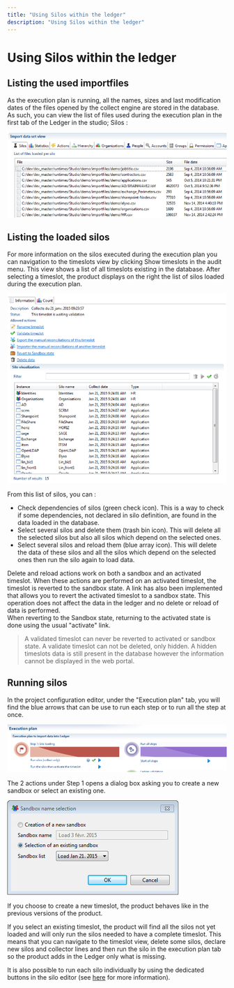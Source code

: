 ```yaml
---
title: "Using Silos within the ledger"
description: "Using Silos within the ledger"
---
```


# Using Silos within the ledger

## Listing the used importfiles

As the execution plan is running, all the names, sizes and last modification dates of the files opened by the collect engine are stored in the database. As such, you can view the list of files used during the execution plan in the first tab of the Ledger in the studio; Silos :  

![Listing the used importfiles](./images/studio_silo_ledger.png "Listing the used importfiles")

## Listing the loaded silos

For more information on the silos executed during the execution plan you can navigation to the timeslots view by clicking Show timeslots in the audit menu. This view shows a list of all timeslots existing in the database. After selecting a timeslot, the product displays on the right the list of silos loaded during the execution plan.  

![Listing the loaded silos](./images/timeslots.png "Listing the loaded silos")

From this list of silos, you can :  

- Check dependencies of silos (green check icon). This is a way to check if some dependencies, not declared in silo definition, are found in the data loaded in the database.
- Select several silos and delete them (trash bin icon). This will delete all the selected silos but also all silos which depend on the selected ones.
- Select several silos and reload them (blue array icon). This will delete the data of these silos and all the silos which depend on the selected ones then run the silo again to load data.  

Delete and reload actions work on both a sandbox and an activated timeslot. When these actions are performed on an activated timeslot, the timeslot is reverted to the sandbox state. A link has also been implemented that allows you to revert the activated timeslot to a sandbox state. This operation does not affect the data in the ledger and no delete or reload of data is performed.  
When reverting to the Sandbox state, returning to the activated state is done using the usual "activate" link.  

> A validated timeslot can never be reverted to activated or sandbox state.
> A validate timeslot can not be deleted, only hidden. A hidden timeslots data is still present in the database however the information cannot be displayed in the web portal.  

## Running silos

In the project configuration editor, under the "Execution plan" tab, you will find the blue arrows that can be use to run each step or to run all the step at once.  

![Running silos](./images/EP_silo.png "Running silos")

The 2 actions under Step 1 opens a dialog box asking you to create a new sandbox or select an existing one.  

![Running silos](./images/sandbox.png "Running silos")

If you choose to create a new timeslot, the product behaves like in the previous versions of the product.  

If you select an existing timeslot, the product will find all the silos not yet loaded and will only run the silos needed to have a complete timeslot. This means that you can navigate to the timeslot view, delete some silos, declare new silos and collector lines and then run the silo in the execution plan tab so the product adds in the Ledger only what is missing.  

It is also possible to run each silo individually by using the dedicated buttons in the silo editor (see [here](../../getting-started/05-studio-editors#silo-editor) for more information).  
